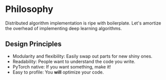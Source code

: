 # Philosophy
Distributed algorithm implementation is ripe with boilerplate. Let's amortize
the overhead of implementing deep learning algorithms.

## Design Principles
- Modularity and flexibility: Easily swap out parts for new shiny ones.
- Readability: People want to understand the code you write.
- PyTorch native: If you want something, make it!
- Easy to profile: You **will** optimize your code.
